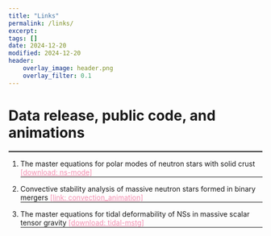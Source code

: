 ```yaml
---
title: "Links"
permalink: /links/
excerpt:
tags: []
date: 2024-12-20
modified: 2024-12-20
header:
    overlay_image: header.png
    overlay_filter: 0.1 
---
```


# Data release, public code, and animations
<hr style="border:1px solid gray">


1. The master equations for polar modes of neutron stars with solid crust <a href="https://gravyong.github.io/files/interfacial_mode.nb" style="color: #F48FB1;">[download: ns-mode]</a>
<span style="display: block; width: 100%; height: 2px; background-color: #808080; margin-top: 0;"></span>

2. Convective stability analysis of massive neutron stars formed in binary mergers <a href="https://gravyong.github.io/convection/" style="color: #F48FB1;">[link: convection_animation]</a>
<span style="display: block; width: 100%; height: 2px; background-color: #808080; margin-top: 0;"></span>

3. The master equations for tidal deformability of NSs in massive scalar tensor gravity <a href="https://gravyong.github.io/files/tidal_mstg.nb" style="color: #F48FB1;">[download: tidal-mstg]</a>
<span style="display: block; width: 100%; height: 2px; background-color: #808080; margin-top: 0;"></span>




